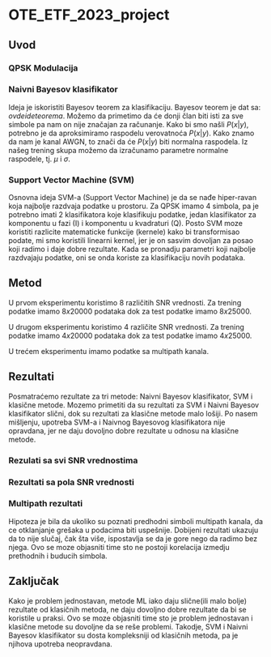 # OTE_ETF_2023_project

## Uvod

### QPSK Modulacija

### Naivni Bayesov klasifikator

Ideja je iskoristiti Bayesov teorem za klasifikaciju. Bayesov teorem je dat sa:
$ovde ide teorema$.
Možemo da primetimo da će donji član biti isti za sve simbole pa nam on nije značajan za računanje.
Kako bi smo našli $P(x|y)$, potrebno je da aproksimiramo raspodelu verovatnoća $P(x|y)$.
Kako znamo da nam je kanal AWGN, to znači da će $P(x|y)$ biti normalna raspodela.
Iz našeg trening skupa možemo da izračunamo parametre normalne raspodele, tj. $\mu$ i $\sigma$.
<!-- I onda ovde jos malo formula i preformulisati lol  -->

### Support Vector Machine (SVM)

Osnovna ideja SVM-a (Support Vector Machine) je da se nađe hiper-ravan koja najbolje razdvaja podatke u prostoru. Za QPSK imamo 4 simbola, pa je potrebno imati 2 klasifikatora koje klasifikuju podatke, jedan klasifikator za komponentu u fazi (I) i komponentu u kvadraturi (Q). Posto SVM moze koristiti razlicite matematicke funkcije (kernele) kako bi transformisao podate, mi smo koristili linearni kernel, jer je on sasvim dovoljan za posao koji radimo i daje dobre rezultate. Kada se pronadju parametri koji najbolje razdvajaju podatke, oni se onda koriste za klasifikaciju novih podataka.



## Metod

U prvom eksperimentu koristimo 8 različitih SNR vrednosti. Za trening podatke imamo $8x20000$ podataka dok za test podatke imamo $8x25000$.

U drugom eksperimentu koristimo 4 različite SNR vrednosti. Za trening podatke imamo $4x20000$ podataka dok za test podatke imamo $4x25000$.

U trećem eksperimentu imamo podatke sa multipath kanala. 
<!-- Treba sad opisati kako se generišu multipath kanali i šta je različito -->
## Rezultati

<!-- Fale podaci o klasicnim metodama -->
Posmatraćemo rezultate za tri metode: Naivni Bayesov klasifikator, SVM i klasične metode.
Mozemo primetiti da su rezultati za SVM i Naivni Bayesov klasifikator slični, dok su rezultati za klasične metode malo lošiji. Po nasem mišljenju, upotreba SVM-a i Naivnog Bayesovog klasifikatora nije opravdana, jer ne daju dovoljno dobre rezultate u odnosu na klasične metode.

### Rezulati sa svi SNR vrednostima

<!-- I onda ovde samo devet plotova u jednom plotu po jedna heat mapa za SVM, NB i klasicnu metodu -->

### Rezultati sa pola SNR vrednosti

<!-- Ovde samo 5 plotova u jednom plotu po jedna heat mapa za SVM, NB i klasicnu metodu -->

### Multipath rezultati

Hipoteza je bila da ukoliko su poznati predhodni simboli multipath kanala, da ce otklanjanje grešaka u podacima biti uspešnije. Dobijeni rezultati ukazuju da to nije slučaj, čak šta više, ispostavlja se da je gore nego da radimo bez njega. Ovo se moze objasniti time sto ne postoji korelacija izmedju prethodnih i buducih simbola.

<!-- Ovde samo jedan plot sa 3 heat mape za SVM, NB i klasicnu metodu -->

## Zaključak

Kako je problem jednostavan, metode ML iako daju slične(ili malo bolje) rezultate od klasičnih metoda, ne daju dovoljno dobre rezultate da bi se koristile u praksi. Ovo se moze objasniti time sto je problem jednostavan i klasične metode su dovoljne da se reše problemi. Takodje, SVM i Naivni Bayesov klasifikator su dosta kompleksniji od klasičnih metoda, pa je njihova upotreba neopravdana.